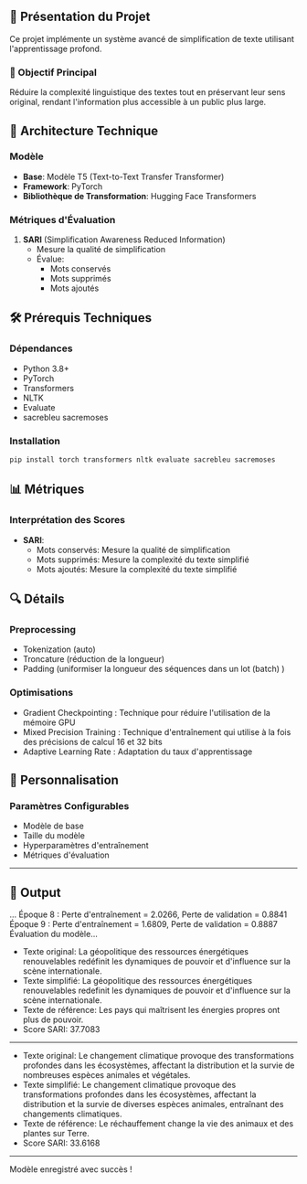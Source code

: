 ## 🤖 Présentation du Projet

Ce projet implémente un système avancé de simplification de texte utilisant l'apprentissage profond.

### 🎯 Objectif Principal
Réduire la complexité linguistique des textes tout en préservant leur sens original, rendant l'information plus accessible à un public plus large.

## 🧠 Architecture Technique

### Modèle
- **Base**: Modèle T5 (Text-to-Text Transfer Transformer)
- **Framework**: PyTorch
- **Bibliothèque de Transformation**: Hugging Face Transformers

### Métriques d'Évaluation
1. **SARI** (Simplification Awareness Reduced Information)
   - Mesure la qualité de simplification
   - Évalue:
     * Mots conservés
     * Mots supprimés
     * Mots ajoutés

## 🛠 Prérequis Techniques

### Dépendances
- Python 3.8+
- PyTorch
- Transformers
- NLTK
- Evaluate
- sacrebleu sacremoses

### Installation
```bash
pip install torch transformers nltk evaluate sacrebleu sacremoses
```

## 📊 Métriques

### Interprétation des Scores
- **SARI**: 
  * Mots conservés: Mesure la qualité de simplification
  * Mots supprimés: Mesure la complexité du texte simplifié
  * Mots ajoutés: Mesure la complexité du texte simplifié


## 🔍 Détails 

### Preprocessing
- Tokenization (auto)
- Troncature (réduction de la longueur)
- Padding (uniformiser la longueur des séquences dans un lot (batch) )

### Optimisations
- Gradient Checkpointing : Technique pour réduire l'utilisation de la mémoire GPU
- Mixed Precision Training : Technique d'entraînement qui utilise à la fois des précisions de calcul 16 et 32 bits
- Adaptive Learning Rate : Adaptation du taux d'apprentissage

## 🧩 Personnalisation

### Paramètres Configurables
- Modèle de base
- Taille du modèle
- Hyperparamètres d'entraînement
- Métriques d'évaluation
---

## 🌟 Output

...
Époque 8 : Perte d'entraînement = 2.0266, Perte de validation = 0.8841
Époque 9 : Perte d'entraînement = 1.6809, Perte de validation = 0.8887
Évaluation du modèle...
  - Texte original: La géopolitique des ressources énergétiques renouvelables redéfinit les dynamiques de pouvoir et d'influence sur la scène internationale.
  - Texte simplifié: La géopolitique des ressources énergétiques renouvelables redefinit les dynamiques de pouvoir et d'influence sur la scène internationale.
  - Texte de référence: Les pays qui maîtrisent les énergies propres ont plus de pouvoir.
  - Score SARI: 37.7083
****************
  - Texte original: Le changement climatique provoque des transformations profondes dans les écosystèmes, affectant la distribution et la survie de nombreuses espèces animales et végétales.
  - Texte simplifié: Le changement climatique provoque des transformations profondes dans les écosystèmes, affectant la distribution et la survie de diverses espèces animales, entraînant des changements climatiques.
  - Texte de référence: Le réchauffement change la vie des animaux et des plantes sur Terre.
  - Score SARI: 33.6168
****************

Modèle enregistré avec succès !
